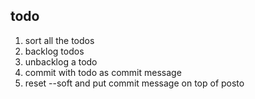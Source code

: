 todo
----

1. sort all the todos
2. backlog todos
3. unbacklog a todo
4. commit with todo as commit message
5. reset --soft and put commit message on top of posto
